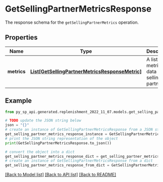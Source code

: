 # GetSellingPartnerMetricsResponse

The response schema for the `getSellingPartnerMetrics` operation.

## Properties

Name | Type | Description | Notes
------------ | ------------- | ------------- | -------------
**metrics** | [**List[GetSellingPartnerMetricsResponseMetric]**](GetSellingPartnerMetricsResponseMetric.md) | A list of metrics data for the selling partner. | [optional] 

## Example

```python
from py_sp_api.generated.replenishment_2022_11_07.models.get_selling_partner_metrics_response import GetSellingPartnerMetricsResponse

# TODO update the JSON string below
json = "{}"
# create an instance of GetSellingPartnerMetricsResponse from a JSON string
get_selling_partner_metrics_response_instance = GetSellingPartnerMetricsResponse.from_json(json)
# print the JSON string representation of the object
print(GetSellingPartnerMetricsResponse.to_json())

# convert the object into a dict
get_selling_partner_metrics_response_dict = get_selling_partner_metrics_response_instance.to_dict()
# create an instance of GetSellingPartnerMetricsResponse from a dict
get_selling_partner_metrics_response_from_dict = GetSellingPartnerMetricsResponse.from_dict(get_selling_partner_metrics_response_dict)
```
[[Back to Model list]](../README.md#documentation-for-models) [[Back to API list]](../README.md#documentation-for-api-endpoints) [[Back to README]](../README.md)


